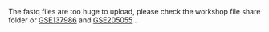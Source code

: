 The fastq files are too huge to upload, please check the workshop file share folder or [GSE137986](https://www.ncbi.nlm.nih.gov/geo/query/acc.cgi?acc=GSE137986) and [GSE205055](https://www.ncbi.nlm.nih.gov/geo/query/acc.cgi?acc=GSE205055) . 
